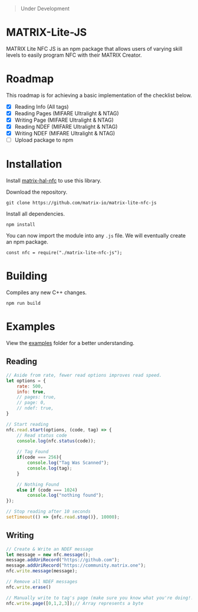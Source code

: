 > Under Development

# MATRIX-Lite-JS

MATRIX Lite NFC JS is an npm package that allows users of varying skill levels to easily program NFC with their MATRIX Creator.

# Roadmap
This roadmap is for achieving a basic implementation of the checklist below.
- [x] Reading Info  (All tags)
- [x] Reading Pages (MIFARE Ultralight & NTAG)
- [x] Writing Page  (MIFARE Ultralight & NTAG)
- [x] Reading NDEF  (MIFARE Ultralight & NTAG)
- [x] Writing NDEF  (MIFARE Ultralight & NTAG)
- [ ] Upload package to npm

# Installation
Install [matrix-hal-nfc](https://github.com/matrix-io/matrix-hal-nfc) to use this library.

Download the repository.
```
git clone https://github.com/matrix-io/matrix-lite-nfc-js
```

Install all dependencies.
```
npm install
```

You can now import the module into any `.js` file. We will eventually create an npm package.
```
const nfc = require("./matrix-lite-nfc-js");
```


# Building
Compiles any new C++ changes.
```
npm run build
```

# Examples
View the [examples](https://github.com/matrix-io/matrix-lite-nfc-js/tree/master/examples) folder for a better understanding.

## Reading
```js
// Aside from rate, fewer read options improves read speed.
let options = {
    rate: 500,
    info: true,     
    // pages: true,
    // page: 0,
    // ndef: true,
}

// Start reading
nfc.read.start(options, (code, tag) => {
    // Read status code
    console.log(nfc.status(code));
    
    // Tag Found
    if(code === 256){
        console.log("Tag Was Scanned");
        console.log(tag);
    }

    // Nothing Found
    else if (code === 1024)
        console.log("nothing found");
});

// Stop reading after 10 seconds
setTimeout(() => {nfc.read.stop()}, 10000);
```

## Writing
```js
// Create & Write an NDEF message
let message = new nfc.message();
message.addUriRecord("https://github.com");
message.addUriRecord("https://community.matrix.one");
nfc.write.message(message);

// Remove all NDEF messages
nfc.write.erase()

// Manually write to tag's page (make sure you know what you're doing!!!)
nfc.write.page([0,1,2,3]);// Array represents a byte
```
